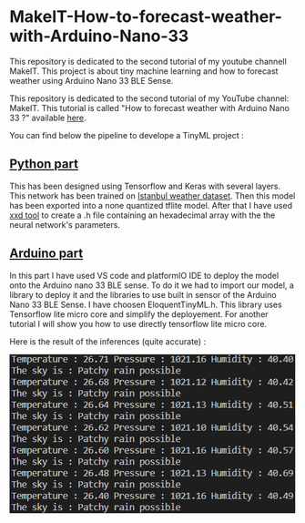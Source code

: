 # MakeIT-How-to-forecast-weather-with-Arduino-Nano-33
This repository is dedicated to the second tutorial of my youtube channell MakeIT. This project is about tiny machine learning and how to forecast weather using Arduino Nano 33 BLE Sense.

This repository is dedicated to the second tutorial of my YouTube channel: MakeIT.
This tutorial is called "How to forecast weather with Arduino Nano 33 ?" available [here]().

You can find below the pipeline to develope a TinyML project :

## [Python part](https://github.com/BaptisteZloch/MakeIT-How-to-forecast-weather-with-Arduino-Nano-33/tree/main/Python%20model)

This has been designed using Tensorflow and Keras with several layers. This network has been trained on [Istanbul weather dataset](https://www.kaggle.com/vonline9/weather-istanbul-data-20092019).
Then this model has been exported into a none quantized tflite model. After that I have used [xxd tool](https://cygwin.com/packages/summary/xxd.html) to create a .h file containing an hexadecimal array with the the neural network's parameters.
<!--Here is a schema of the neural network :-->

<!--![Neural network](https://github.com/BaptisteZloch/MakeIT-How-to-deploy-a-linear-regression-on-Arduino-Nano-33/blob/main/Python%20model%20and%20files/Neural%20network.png?raw=true)-->

## [Arduino part](https://github.com/BaptisteZloch/MakeIT-How-to-forecast-weather-with-Arduino-Nano-33/tree/main/Arduino%20code/WeatherForecasting)

In this part I have used VS code and platformIO IDE to deploy the model onto the Arduino nano 33 BLE sense. To do it we had to import our model, a library to deploy it and the libraries to use built in sensor of the Arduino Nano 33 BLE Sense. I have choosen EloquentTinyML.h. This library uses Tensorflow lite micro core and simplify the deployement. For another tutorial I will show you how to use directly tensorflow lite micro core.

Here is the result of the inferences (quite accurate) : 

![Results of the prediction](https://github.com/BaptisteZloch/MakeIT-How-to-forecast-weather-with-Arduino-Nano-33/blob/main/Results.png?raw=true)

